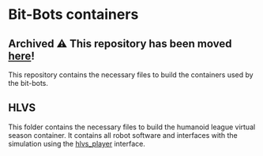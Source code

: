 # Bit-Bots containers

## Archived ⚠️ This repository has been moved [here](https://github.com/bit-bots/bitbots_meta)!

This repository contains the necessary files to build the containers used by the bit-bots.

## HLVS

This folder contains the necessary files to build the humanoid league virtual season container.
It contains all robot software and interfaces with the simulation using the [hlvs_player](https://github.com/ros-sports/hlvs_player) interface.
